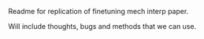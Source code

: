 Readme for replication of finetuning mech interp paper. 

Will include thoughts, bugs and methods that we can use.
